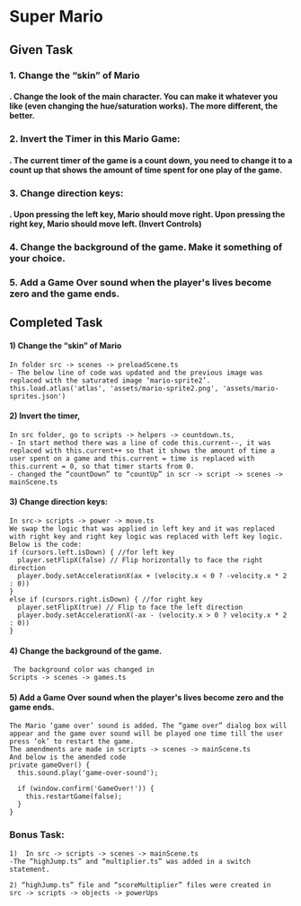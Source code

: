 # Super Mario
## Given Task

### 1.	Change the “skin” of Mario
#### .	Change the look of the main character. You can make it whatever you like (even changing the hue/saturation works). The more different, the better.
### 2.	Invert the Timer in this Mario Game:
#### .	The current timer of the game is a count down, you need to change it to a count up that shows the amount of time spent for one play of the game.
### 3.	Change direction keys:
#### .	Upon pressing the left key, Mario should move right. Upon pressing the right key, Mario should move left. (Invert Controls)
### 4.	Change the background of the game. Make it something of your choice.
### 5.	Add a Game Over sound when the player's lives become zero and the game ends.

## Completed Task 

#### 1) Change the “skin” of Mario
```
In folder src -> scenes -> preloadScene.ts 
- The below line of code was updated and the previous image was replaced with the saturated image ‘mario-sprite2’.
this.load.atlas('atlas', 'assets/mario-sprite2.png', 'assets/mario-sprites.json')
```
#### 2) Invert the timer, 
```
In src folder, go to scripts -> helpers -> countdown.ts,
- In start method there was a line of code this.current--, it was replaced with this.current++ so that it shows the amount of time a user spent on a game and this.current = time is replaced with this.current = 0, so that timer starts from 0.
- changed the “countDown” to “countUp” in scr -> script -> scenes -> mainScene.ts
```
#### 3) Change direction keys:
```
In src-> scripts -> power -> move.ts
We swap the logic that was applied in left key and it was replaced with right key and right key logic was replaced with left key logic. Below is the code: 
if (cursors.left.isDown) { //for left key
  player.setFlipX(false) // Flip horizontally to face the right direction
  player.body.setAccelerationX(ax + (velocity.x < 0 ? -velocity.x * 2 : 0))
}
else if (cursors.right.isDown) { //for right key
  player.setFlipX(true) // Flip to face the left direction
  player.body.setAccelerationX(-ax - (velocity.x > 0 ? velocity.x * 2 : 0))
} 
```
#### 4) Change the background of the game. 
```
 The background color was changed in 
Scripts -> scenes -> games.ts
```

#### 5) Add a Game Over sound when the player's lives become zero and the game ends.
```
The Mario ‘game over’ sound is added. The “game over” dialog box will appear and the game over sound will be played one time till the user press ‘ok’ to restart the game.
The amendments are made in scripts -> scenes -> mainScene.ts
And below is the amended code 
private gameOver() {
  this.sound.play('game-over-sound');
  
  if (window.confirm('GameOver!')) {
    this.restartGame(false);
  }
}
```
### Bonus Task:
```
1)	In src -> scripts -> scenes -> mainScene.ts 
-The “highJump.ts” and “multiplier.ts” was added in a switch statement.
```
```
2) “highJump.ts” file and “scoreMultiplier” files were created in
src -> scripts -> objects -> powerUps
```





